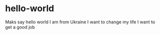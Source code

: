 # hello-world
Maks say hello world
I am from Ukraine
I want to change my life
I want to get a good job

